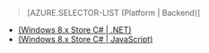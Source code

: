 > [AZURE.SELECTOR-LIST (Platform | Backend)]
- [(Windows 8.x Store C# | .NET)](/zh-cn/documentation/articles/mobile-services-dotnet-backend-windows-store-dotnet-aad-rbac/)
- [(Windows 8.x Store C# | JavaScript)](/zh-cn/documentation/articles/mobile-services-javascript-backend-windows-store-dotnet-aad-rbac/)
